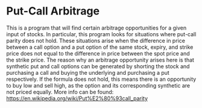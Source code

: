 # Put-Call Arbitrage #
This is a program that will find certain arbitrage opportunities for a given input of stocks.
In particular, this program looks for situations where put-call parity does not hold. These situations arise when the difference in price between a call option and a put option of the same stock, expiry, and strike price does not equal to the difference in price between the spot price and the strike price. The reason why an arbitrage opportunity arises here is that synthetic put and call options can be generated by shorting the stock and purchasing a call and buying the underlying and purchasing a put respectively. If the formula does not hold, this means there is an opportunity to buy low and sell high, as the option and its corresponding synthetic are not priced equally. More info can be found: https://en.wikipedia.org/wiki/Put%E2%80%93call_parity
